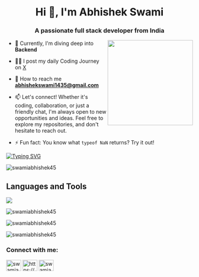 <h1 align="center">Hi 👋, I'm Abhishek Swami</h1>
<h3 align="center">A passionate full stack developer from India</h3>

<img align='right' src="https://media.giphy.com/media/M9gbBd9nbDrOTu1Mqx/giphy.gif" width="230">
<!--  <img align="right" alt="Coding" width="300" src="https://cdn.dribbble.com/users/1162077/screenshots/3848914/programmer.gif"> -->

- 🚀 Currently, I'm diving deep into **Backend**
  
- 🧑‍💻 I post my daily Coding Journey on 
<a href="https://twitter.com/swamiabhishek45" target="blank">X</a>

- 📧 How to reach me **abhishekswami1435@gmail.com**

- 📫 Let's connect! Whether it's coding, collaboration, or just a friendly chat, I'm always open to new opportunities and ideas. Feel free to explore my repositories, and don't hesitate to reach out.

- ⚡ Fun fact: You know what `typeof NaN` returns? Try it out!

 [![Typing SVG](https://readme-typing-svg.herokuapp.com?color=%2336BCF7&lines=Keep+Learning,+Keep+Growing)](https://git.io/typing-svg)
<p align="left"> <img src="https://komarev.com/ghpvc/?username=swamiabhishek45&label=Profile%20views&color=0e75b6&style=flat" alt="swamiabhishek45" /> </p>

 ## Languages and Tools

<p align="left"> <a href="https://github.com/thinkright20"><img src="https://skillicons.dev/icons?i=c,cpp,html,css,bootstrap,js,react,vite,tailwindcss,redux,appwrite,nodejs,npm,expressjs,mongodb,git,github,postman,replit,vscode,vercel,windows"> </a> </p       

<p>&nbsp;<img align="left" src="https://github-readme-stats.vercel.app/api?username=swamiabhishek45&theme=tokyonight&show_icons=true&locale=en" alt="swamiabhishek45" /></p>
<p><img align="center" src="https://github-readme-stats.vercel.app/api/top-langs?username=swamiabhishek45&theme=tokyonight&show_icons=true&locale=en&layout=compact" alt="swamiabhishek45" /></p>



<p><img align="center" src="https://github-readme-streak-stats.herokuapp.com/?user=swamiabhishek45&theme=tokyonight" alt="swamiabhishek45" /></p>



 

<h3 align="left">Connect with me:</h3>
<p align="left">
<a href="https://twitter.com/swamiabhishek45" target="blank"><img align="center" src="https://raw.githubusercontent.com/rahuldkjain/github-profile-readme-generator/master/src/images/icons/Social/twitter.svg" alt="swamiabhishek45" height="30" width="40" /></a>
<a href="https://linkedin.com/in/https://www.linkedin.com/in/swamiabhishek45/" target="blank"><img align="center" src="https://raw.githubusercontent.com/rahuldkjain/github-profile-readme-generator/master/src/images/icons/Social/linked-in-alt.svg" alt="https://www.linkedin.com/in/swamiabhishek45/" height="30" width="40" /></a>
<a href="https://www.leetcode.com/swamiabhishek45" target="blank"><img align="center" src="https://raw.githubusercontent.com/rahuldkjain/github-profile-readme-generator/master/src/images/icons/Social/leet-code.svg" alt="swamiabhishek45" height="30" width="40" /></a>
</p>
